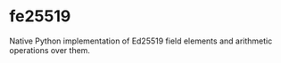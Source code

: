 # fe25519
Native Python implementation of Ed25519 field elements and arithmetic operations over them.
